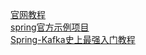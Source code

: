 [官网教程](https://spring.io/projects/spring-kafka)  
[spring官方示例项目](https://github.com/spring-projects)    
[Spring-Kafka史上最强入门教程](https://www.jianshu.com/c/0c9d83802b0c)   